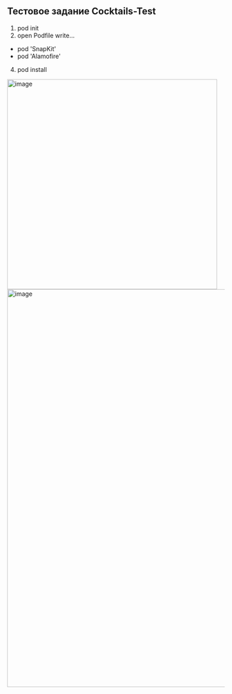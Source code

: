 ## Тестовое задание Cocktails-Test

1) pod init 
2) open Podfile
  write...
  - pod 'SnapKit'   
  - pod 'Alamofire'
4) pod install    

<img width="486" alt="image" src="https://user-images.githubusercontent.com/45273279/160300020-7954ba79-9142-45ac-a692-b6a83b953e38.png">
<img width="921" alt="image" src="https://user-images.githubusercontent.com/45273279/160300054-1294f3f2-5a59-4a11-9ffc-863575cf76ae.png">

